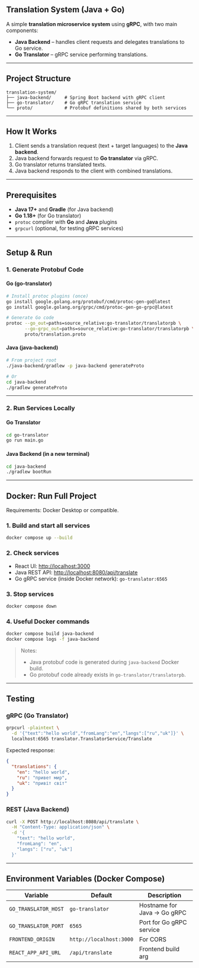 ## Translation System (Java + Go)

A simple **translation microservice system** using **gRPC**, with two main components:

* **Java Backend** – handles client requests and delegates translations to Go service.
* **Go Translator** – gRPC service performing translations.

---

## Project Structure

```
translation-system/
├── java-backend/     # Spring Boot backend with gRPC client
├── go-translator/    # Go gRPC translation service
└── proto/            # Protobuf definitions shared by both services
```

---

## How It Works

1. Client sends a translation request (text + target languages) to the **Java backend**.
2. Java backend forwards request to **Go translator** via gRPC.
3. Go translator returns translated texts.
4. Java backend responds to the client with combined translations.

---

## Prerequisites

* **Java 17+** and **Gradle** (for Java backend)
* **Go 1.18+** (for Go translator)
* `protoc` compiler with **Go** and **Java** plugins
* `grpcurl` (optional, for testing gRPC services)

---

## Setup & Run

### 1. Generate Protobuf Code

#### Go (go-translator)

```bash
# Install protoc plugins (once)
go install google.golang.org/protobuf/cmd/protoc-gen-go@latest
go install google.golang.org/grpc/cmd/protoc-gen-go-grpc@latest

# Generate Go code
protoc --go_out=paths=source_relative:go-translator/translatorpb \
       --go-grpc_out=paths=source_relative:go-translator/translatorpb \
       proto/translation.proto
```

#### Java (java-backend)

```bash
# From project root
./java-backend/gradlew -p java-backend generateProto

# Or
cd java-backend
./gradlew generateProto
```

---

### 2. Run Services Locally

#### Go Translator

```bash
cd go-translator
go run main.go
```

#### Java Backend (in a new terminal)

```bash
cd java-backend
./gradlew bootRun
```

---

## Docker: Run Full Project

Requirements: Docker Desktop or compatible.

### 1. Build and start all services

```bash
docker compose up --build
```

### 2. Check services

* React UI: [http://localhost:3000](http://localhost:3000)
* Java REST API: [http://localhost:8080/api/translate](http://localhost:8080/api/translate)
* Go gRPC service (inside Docker network): `go-translator:6565`

### 3. Stop services

```bash
docker compose down
```

### 4. Useful Docker commands

```bash
docker compose build java-backend
docker compose logs -f java-backend
```

> Notes:
>
> * Java protobuf code is generated during `java-backend` Docker build.
> * Go protobuf code already exists in `go-translator/translatorpb`.

---

## Testing

### gRPC (Go Translator)

```bash
grpcurl -plaintext \
  -d '{"text":"hello world","fromLang":"en","langs":["ru","uk"]}' \
  localhost:6565 translator.TranslatorService/Translate
```

Expected response:

```json
{
  "translations": {
    "en": "hello world",
    "ru": "привет мир",
    "uk": "привіт світ"
  }
}
```

### REST (Java Backend)

```bash
curl -X POST http://localhost:8080/api/translate \
  -H "Content-Type: application/json" \
  -d '{
    "text": "hello world",
    "fromLang": "en",
    "langs": ["ru", "uk"]
  }'
```

---

## Environment Variables (Docker Compose)

| Variable             | Default                 | Description                 |
| -------------------- | ----------------------- | --------------------------- |
| `GO_TRANSLATOR_HOST` | `go-translator`         | Hostname for Java → Go gRPC |
| `GO_TRANSLATOR_PORT` | `6565`                  | Port for Go gRPC service    |
| `FRONTEND_ORIGIN`    | `http://localhost:3000` | For CORS                    |
| `REACT_APP_API_URL`  | `/api/translate`        | Frontend build arg          |
